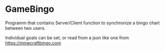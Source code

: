 # GameBingo

Programm that contains Server/Client function to synchronize a bingo chart between two users. 

Individual goals can be set, or read from a json like one from https://minecraftbingo.com
